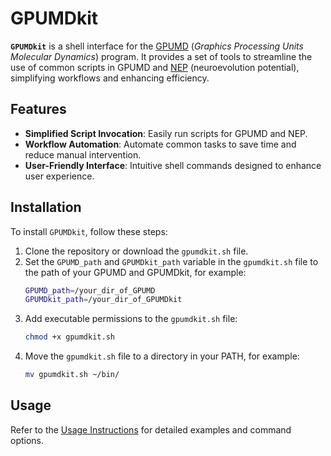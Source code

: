 # GPUMDkit

**`GPUMDkit`** is a shell interface for the [GPUMD](https://github.com/brucefan1983/GPUMD) (*Graphics Processing Units Molecular Dynamics*) program. It provides a set of tools to streamline the use of common scripts in GPUMD and  [NEP](https://gpumd.org/potentials/nep.html#nep-formalism) (neuroevolution potential), simplifying workflows and enhancing efficiency.

## Features
- **Simplified Script Invocation**: Easily run scripts for GPUMD and NEP.
- **Workflow Automation**: Automate common tasks to save time and reduce manual intervention.
- **User-Friendly Interface**: Intuitive shell commands designed to enhance user experience.

## Installation
To install `GPUMDkit`, follow these steps:

1. Clone the repository or download the `gpumdkit.sh` file.
2. Set the `GPUMD_path` and `GPUMDkit_path` variable in the `gpumdkit.sh` file to the path of your GPUMD and GPUMDkit, for example:
    ```sh
    GPUMD_path=/your_dir_of_GPUMD
    GPUMDkit_path=/your_dir_of_GPUMDkit
    ```
3. Add executable permissions to the `gpumdkit.sh` file:
    ```sh
    chmod +x gpumdkit.sh
    ```
4. Move the `gpumdkit.sh` file to a directory in your PATH, for example:
    ```sh
    mv gpumdkit.sh ~/bin/
    ```

## Usage
Refer to the [Usage Instructions](./USAGE.md) for detailed examples and command options.

